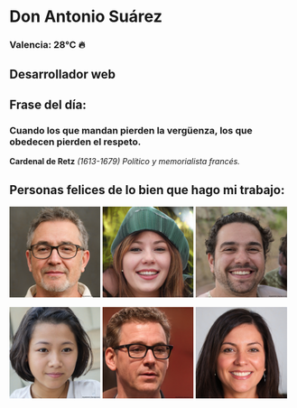 # Don Antonio Suárez
### Valencia:  28°C 🔥
## Desarrollador web
## Frase del día:
<!-- START QUOTE -->
### Cuando los que mandan pierden la vergüenza, los que obedecen pierden el respeto.
**Cardenal de Retz** *(1613-1679) Político y memorialista francés.*
<!-- END QUOTE -->






## Personas felices de lo bien que hago mi trabajo:

<p float="left">
  <img src="src/image_0.png" width="32%" />
  <img src="src/image_1.png" width="32%" /> 
  <img src="src/image_2.png" width="32%" />
</p>
<p float="left">
  <img src="src/image_3.png" width="32%" />
  <img src="src/image_4.png" width="32%" /> 
  <img src="src/image_5.png" width="32%" />
</p>